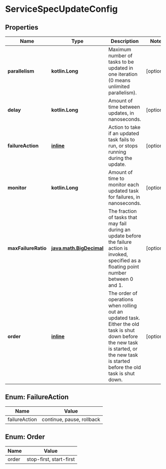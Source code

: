 
# ServiceSpecUpdateConfig

## Properties
Name | Type | Description | Notes
------------ | ------------- | ------------- | -------------
**parallelism** | **kotlin.Long** | Maximum number of tasks to be updated in one iteration (0 means unlimited parallelism).  |  [optional]
**delay** | **kotlin.Long** | Amount of time between updates, in nanoseconds. |  [optional]
**failureAction** | [**inline**](#FailureAction) | Action to take if an updated task fails to run, or stops running during the update.  |  [optional]
**monitor** | **kotlin.Long** | Amount of time to monitor each updated task for failures, in nanoseconds.  |  [optional]
**maxFailureRatio** | [**java.math.BigDecimal**](java.math.BigDecimal.md) | The fraction of tasks that may fail during an update before the failure action is invoked, specified as a floating point number between 0 and 1.  |  [optional]
**order** | [**inline**](#Order) | The order of operations when rolling out an updated task. Either the old task is shut down before the new task is started, or the new task is started before the old task is shut down.  |  [optional]


<a name="FailureAction"></a>
## Enum: FailureAction
Name | Value
---- | -----
failureAction | continue, pause, rollback


<a name="Order"></a>
## Enum: Order
Name | Value
---- | -----
order | stop-first, start-first



